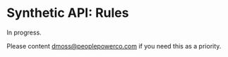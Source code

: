 # Synthetic API: Rules

In progress.

Please content dmoss@peoplepowerco.com if you need this as a priority.
